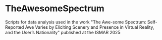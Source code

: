 # TheAwesomeSpectrum
Scripts for data analysis used in the work "The Awe-some Spectrum: Self-Reported Awe Varies by Eliciting Scenery and Presence in Virtual Reality, and the User’s Nationality" published at the ISMAR 2025
